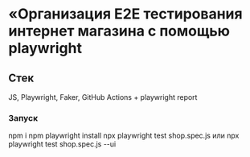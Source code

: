 # «Организация E2E тестирования интернет магазина с помощью playwright

## Стек
JS, Playwright, Faker, GitHub Actions + playwright report

### Запуск
npm i
npm playwright install
npx playwright test shop.spec.js 
или
npx playwright test shop.spec.js  --ui